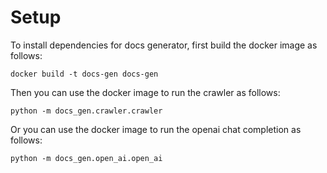 # Setup

To install dependencies for docs generator, first build the docker image as follows:

`docker build -t docs-gen docs-gen`

Then you can use the docker image to run the crawler as follows:

`python -m docs_gen.crawler.crawler`

Or you can use the docker image to run the openai chat completion as follows:

`python -m docs_gen.open_ai.open_ai`
